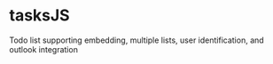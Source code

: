 tasksJS
=======

Todo list supporting embedding, multiple lists, user identification, and outlook integration
